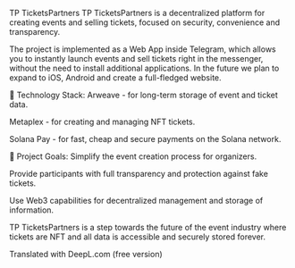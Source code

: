 TP TicketsPartners
TP TicketsPartners is a decentralized platform for creating events and selling tickets, focused on security, convenience and transparency.

The project is implemented as a Web App inside Telegram, which allows you to instantly launch events and sell tickets right in the messenger, without the need to install additional applications. In the future we plan to expand to iOS, Android and create a full-fledged website.

🔧 Technology Stack:
Arweave - for long-term storage of event and ticket data.

Metaplex - for creating and managing NFT tickets.

Solana Pay - for fast, cheap and secure payments on the Solana network.

🎯 Project Goals:
Simplify the event creation process for organizers.

Provide participants with full transparency and protection against fake tickets.

Use Web3 capabilities for decentralized management and storage of information.

TP TicketsPartners is a step towards the future of the event industry where tickets are NFT and all data is accessible and securely stored forever.



Translated with DeepL.com (free version)
